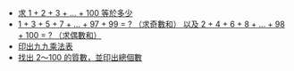 - [求 1 + 2 + 3 + ... + 100 等於多少](basic-for-loop-1.md)
- [1 + 3 + 5 + 7 + ... + 97 + 99 = ? （求奇數和） 以及 2 + 4 + 6 + 8 + ... + 98 + 100 = ? （求偶數和）](basic-for-loop-2.md)
- [印出九九乘法表](basic-for-loop-3.md)
- [找出 2～100 的質數，並印出總個數](basic-for-loop-4.md)
